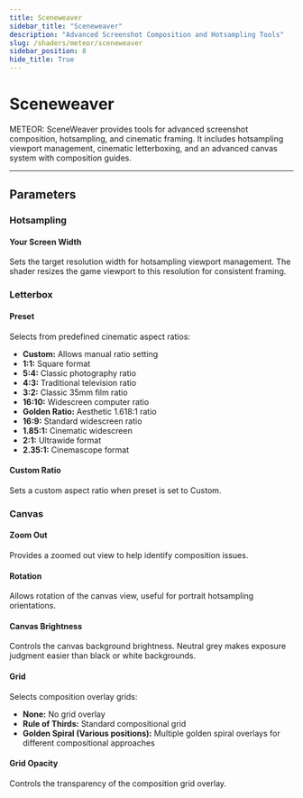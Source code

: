 ```yaml
---
title: Sceneweaver
sidebar_title: "Sceneweaver"
description: "Advanced Screenshot Composition and Hotsampling Tools"
slug: /shaders/meteor/sceneweaver
sidebar_position: 8
hide_title: True
---
```


# Sceneweaver

METEOR: SceneWeaver provides tools for advanced screenshot composition, hotsampling, and cinematic framing. It includes hotsampling viewport management, cinematic letterboxing, and an advanced canvas system with composition guides.

---

## Parameters

### Hotsampling

#### Your Screen Width

Sets the target resolution width for hotsampling viewport management. The shader resizes the game viewport to this resolution for consistent framing.

### Letterbox

#### Preset

Selects from predefined cinematic aspect ratios:

- **Custom:** Allows manual ratio setting
- **1:1:** Square format
- **5:4:** Classic photography ratio
- **4:3:** Traditional television ratio
- **3:2:** Classic 35mm film ratio
- **16:10:** Widescreen computer ratio
- **Golden Ratio:** Aesthetic 1.618:1 ratio
- **16:9:** Standard widescreen ratio
- **1.85:1:** Cinematic widescreen
- **2:1:** Ultrawide format
- **2.35:1:** Cinemascope format

#### Custom Ratio

Sets a custom aspect ratio when preset is set to Custom.

### Canvas

#### Zoom Out

Provides a zoomed out view to help identify composition issues.

#### Rotation

Allows rotation of the canvas view, useful for portrait hotsampling orientations.

#### Canvas Brightness

Controls the canvas background brightness. Neutral grey makes exposure judgment easier than black or white backgrounds.

#### Grid

Selects composition overlay grids:

- **None:** No grid overlay
- **Rule of Thirds:** Standard compositional grid
- **Golden Spiral (Various positions):** Multiple golden spiral overlays for different compositional approaches

#### Grid Opacity

Controls the transparency of the composition grid overlay.